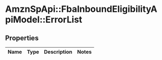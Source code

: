 # AmznSpApi::FbaInboundEligibilityApiModel::ErrorList

## Properties
Name | Type | Description | Notes
------------ | ------------- | ------------- | -------------

